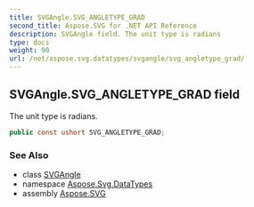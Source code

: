 ```yaml
---
title: SVGAngle.SVG_ANGLETYPE_GRAD
second_title: Aspose.SVG for .NET API Reference
description: SVGAngle field. The unit type is radians
type: docs
weight: 90
url: /net/aspose.svg.datatypes/svgangle/svg_angletype_grad/
---
```

## SVGAngle.SVG_ANGLETYPE_GRAD field

The unit type is radians.

```csharp
public const ushort SVG_ANGLETYPE_GRAD;
```

### See Also

* class [SVGAngle](../)
* namespace [Aspose.Svg.DataTypes](../../svgangle/)
* assembly [Aspose.SVG](../../../)
